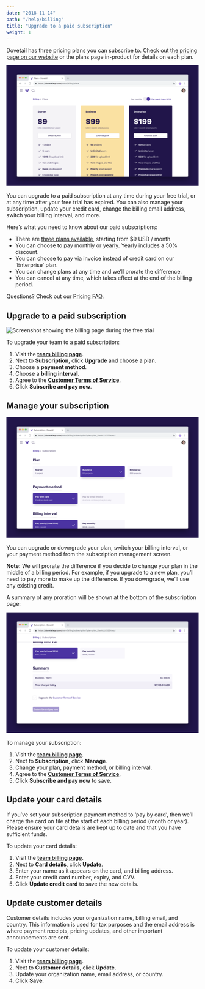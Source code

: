 ```yaml
---
date: "2018-11-14"
path: "/help/billing"
title: "Upgrade to a paid subscription"
weight: 1
---
```


Dovetail has three pricing plans you can subscribe to. Check out [the pricing page on our website](https://dovetailapp.com/pricing) or the plans page in-product for details on each plan.

![Screenshot showing the three pricing plans in-product](./plans.png)

You can upgrade to a paid subscription at any time during your free trial, or at any time after your free trial has expired. You can also manage your subscription, update your credit card, change the billing email address, switch your billing interval, and more.

Here’s what you need to know about our paid subscriptions:

- There are [three plans available](https://dovetailapp.com/pricing), starting from $9 USD / month.
- You can choose to pay monthly or yearly. Yearly includes a 50% discount.
- You can choose to pay via invoice instead of credit card on our ‘Enterprise’ plan.
- You can change plans at any time and we’ll prorate the difference.
- You can cancel at any time, which takes effect at the end of the billing period.

Questions? Check out our [Pricing FAQ](https://dovetailapp.com/pricing).

## Upgrade to a paid subscription

![Screenshot showing the billing page during the free trial](./trial.png)

To upgrade your team to a paid subscription:

1.  Visit the **[team billing page](/team/billing)**.
1.  Next to **Subscription**, click **Upgrade** and choose a plan.
1.  Choose a **payment method**.
1.  Choose a **billing interval**.
1.  Agree to the **[Customer Terms of Service](https://dovetailapp.com/legal/customer-terms)**.
1.  Click **Subscribe and pay now**.

## Manage your subscription

![Screenshot showing the subscription page with options](./subscription.png)

You can upgrade or downgrade your plan, switch your billing interval, or your payment method from the subscription management screen.

**Note:** We will prorate the difference if you decide to change your plan in the middle of a billing period. For example, if you upgrade to a new plan, you’ll need to pay more to make up the difference. If you downgrade, we’ll use any existing credit.

A summary of any proration will be shown at the bottom of the subscription page:

![Screenshot showing the subscription summary with proration](./summary.png)

To manage your subscription:

1.  Visit the **[team billing page](/team/billing)**.
1.  Next to **Subscription**, click **Manage**.
1.  Change your plan, payment method, or billing interval.
1.  Agree to the **[Customer Terms of Service](https://dovetailapp.com/legal/customer-terms)**.
1.  Click **Subscribe and pay now** to save.

## Update your card details

If you’ve set your subscription payment method to ‘pay by card’, then we’ll charge the card on file at the start of each billing period (month or year). Please ensure your card details are kept up to date and that you have sufficient funds.

To update your card details:

1.  Visit the **[team billing page](/team/billing)**.
1.  Next to **Card details**, click **Update**.
1.  Enter your name as it appears on the card, and billing address.
1.  Enter your credit card number, expiry, and CVV.
1.  Click **Update credit card** to save the new details.

## Update customer details

Customer details includes your organization name, billing email, and country. This information is used for tax purposes and the email address is where payment receipts, pricing updates, and other important announcements are sent.

To update your customer details:

1.  Visit the **[team billing page](/team/billing)**.
1.  Next to **Customer details**, click **Update**.
1.  Update your organization name, email address, or country.
1.  Click **Save**.
